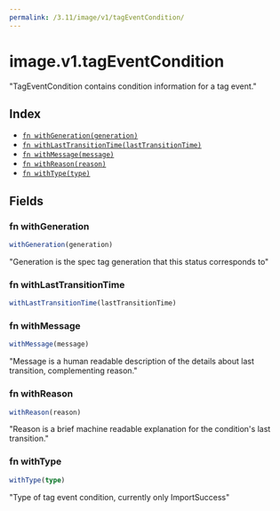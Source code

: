 ```yaml
---
permalink: /3.11/image/v1/tagEventCondition/
---
```


# image.v1.tagEventCondition

"TagEventCondition contains condition information for a tag event."

## Index

* [`fn withGeneration(generation)`](#fn-withgeneration)
* [`fn withLastTransitionTime(lastTransitionTime)`](#fn-withlasttransitiontime)
* [`fn withMessage(message)`](#fn-withmessage)
* [`fn withReason(reason)`](#fn-withreason)
* [`fn withType(type)`](#fn-withtype)

## Fields

### fn withGeneration

```ts
withGeneration(generation)
```

"Generation is the spec tag generation that this status corresponds to"

### fn withLastTransitionTime

```ts
withLastTransitionTime(lastTransitionTime)
```



### fn withMessage

```ts
withMessage(message)
```

"Message is a human readable description of the details about last transition, complementing reason."

### fn withReason

```ts
withReason(reason)
```

"Reason is a brief machine readable explanation for the condition's last transition."

### fn withType

```ts
withType(type)
```

"Type of tag event condition, currently only ImportSuccess"